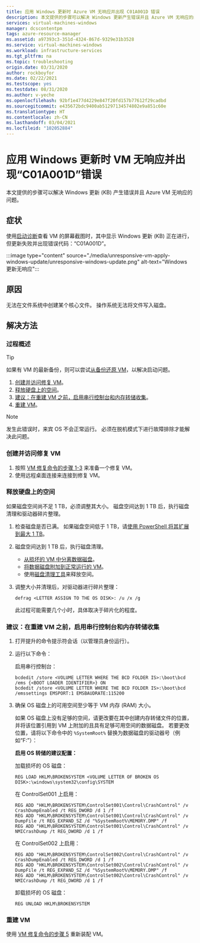 ```yaml
---
title: 应用 Windows 更新时 Azure VM 无响应并出现 C01A001D 错误
description: 本文提供的步骤可以解决 Windows 更新产生错误并且 Azure VM 无响应的问题。
services: virtual-machines-windows
manager: dcscontentpm
tags: azure-resource-manager
ms.assetid: a97393c3-351d-4324-867d-9329e31b3528
ms.service: virtual-machines-windows
ms.workload: infrastructure-services
ms.tgt_pltfrm: na
ms.topic: troubleshooting
origin.date: 03/31/2020
author: rockboyfor
ms.date: 02/22/2021
ms.testscope: yes
ms.testdate: 08/31/2020
ms.author: v-yeche
ms.openlocfilehash: 92bf1e477d4229e847f20fd157b77612f29cadbd
ms.sourcegitcommit: e435672bdc9400ab51297134574802e9a851c60e
ms.translationtype: HT
ms.contentlocale: zh-CN
ms.lasthandoff: 03/04/2021
ms.locfileid: "102052884"
---
```

<!--Verified successfully-->
# <a name="vm-is-unresponsive-with-c01a001d-error-when-applying-windows-update"></a>应用 Windows 更新时 VM 无响应并出现“C01A001D”错误

本文提供的步骤可以解决 Windows 更新 (KB) 产生错误并且 Azure VM 无响应的问题。

## <a name="symptoms"></a>症状

使用[启动诊断](./boot-diagnostics.md)查看 VM 的屏幕截图时，其中显示 Windows 更新 (KB) 正在进行，但更新失败并出现错误代码：“C01A001D”。

:::image type="content" source="./media/unresponsive-vm-apply-windows-update/unresponsive-windows-update.png" alt-text="Windows 更新无响应":::

## <a name="cause"></a>原因

无法在文件系统中创建某个核心文件。 操作系统无法将文件写入磁盘。

## <a name="resolution"></a>解决方法

### <a name="process-overview"></a>过程概述

> [!TIP]
> 如果有 VM 的最新备份，则可以尝试[从备份还原 VM](../../backup/backup-azure-arm-restore-vms.md)，以解决启动问题。

1. [创建并访问修复 VM](#create-and-access-a-repair-vm)。
2. [释放硬盘上的空间](#free-up-space-on-the-hard-disk)。
3. [建议：在重建 VM 之前，启用串行控制台和内存转储收集](#recommended-before-rebuilding-the-vm-enable-serial-console-and-memory-dump-collection)。
4. [重建 VM](#rebuild-the-vm)。

> [!NOTE]
> 发生此错误时，来宾 OS 不会正常运行。 必须在脱机模式下进行故障排除才能解决此问题。

### <a name="create-and-access-a-repair-vm"></a>创建并访问修复 VM

1. 按照 [VM 修复命令的步骤 1-3](./repair-windows-vm-using-azure-virtual-machine-repair-commands.md) 来准备一个修复 VM。
2. 使用远程桌面连接来连接到修复 VM。

### <a name="free-up-space-on-the-hard-disk"></a>释放硬盘上的空间

如果磁盘空间尚不足 1 TB，必须调整其大小。 磁盘空间达到 1 TB 后，执行磁盘清理和驱动器碎片整理。

1. 检查磁盘是否已满。 如果磁盘空间低于 1 TB，请[使用 PowerShell 将其扩展到最大 1 TB](../windows/expand-os-disk.md)。
2. 磁盘空间达到 1 TB 后，执行磁盘清理。
    - [从损坏的 VM 中分离数据磁盘](../windows/detach-disk.md)。
    - [将数据磁盘附加到正常运行的 VM](../windows/attach-disk-ps.md#attach-an-existing-data-disk-to-a-vm)。
    - 使用[磁盘清理工具](https://support.microsoft.com/help/4026616/windows-10-disk-cleanup)来释放空间。
3. 调整大小并清理后，对驱动器进行碎片整理：

    ```
    defrag <LETTER ASSIGN TO THE OS DISK>: /u /x /g
    ```
    此过程可能需要几个小时，具体取决于碎片化的程度。

### <a name="recommended-before-rebuilding-the-vm-enable-serial-console-and-memory-dump-collection"></a>建议：在重建 VM 之前，启用串行控制台和内存转储收集

1. 打开提升的命令提示符会话（以管理员身份运行）。
2. 运行以下命令：

    启用串行控制台：

    ```
    bcdedit /store <VOLUME LETTER WHERE THE BCD FOLDER IS>:\boot\bcd /ems {<BOOT LOADER IDENTIFIER>} ON
    bcdedit /store <VOLUME LETTER WHERE THE BCD FOLDER IS>:\boot\bcd /emssettings EMSPORT:1 EMSBAUDRATE:115200
    ```
3. 确保 OS 磁盘上的可用空间至少等于 VM 内存 (RAM) 大小。

    如果 OS 磁盘上没有足够的空间，请更改要在其中创建内存转储文件的位置，并将该位置引用到 VM 上附加的且具有足够可用空间的数据磁盘。 若要更改位置，请将以下命令中的 `%SystemRoot%` 替换为数据磁盘的驱动器号（例如“F:”）：

    **启用 OS 转储的建议配置：**

    加载损坏的 OS 磁盘：

    ```
    REG LOAD HKLM\BROKENSYSTEM <VOLUME LETTER OF BROKEN OS DISK>:\windows\system32\config\SYSTEM
    ```

    在 ControlSet001 上启用：

    ```
    REG ADD "HKLM\BROKENSYSTEM\ControlSet001\Control\CrashControl" /v CrashDumpEnabled /t REG_DWORD /d 1 /f
    REG ADD "HKLM\BROKENSYSTEM\ControlSet001\Control\CrashControl" /v DumpFile /t REG_EXPAND_SZ /d "%SystemRoot%\MEMORY.DMP" /f
    REG ADD "HKLM\BROKENSYSTEM\ControlSet001\Control\CrashControl" /v NMICrashDump /t REG_DWORD /d 1 /f
    ```

    在 ControlSet002 上启用：

    ```
    REG ADD "HKLM\BROKENSYSTEM\ControlSet002\Control\CrashControl" /v CrashDumpEnabled /t REG_DWORD /d 1 /f 
    REG ADD "HKLM\BROKENSYSTEM\ControlSet002\Control\CrashControl" /v DumpFile /t REG_EXPAND_SZ /d "%SystemRoot%\MEMORY.DMP" /f
    REG ADD "HKLM\BROKENSYSTEM\ControlSet002\Control\CrashControl" /v NMICrashDump /t REG_DWORD /d 1 /f
    ```

    卸载损坏的 OS 磁盘：

    ```
    REG UNLOAD HKLM\BROKENSYSTEM
    ```

### <a name="rebuild-the-vm"></a>重建 VM

使用 [VM 修复命令的步骤 5](./repair-windows-vm-using-azure-virtual-machine-repair-commands.md#repair-process-example) 重新装配 VM。

<!--Update_Description: update meta properties, wording update, update link-->